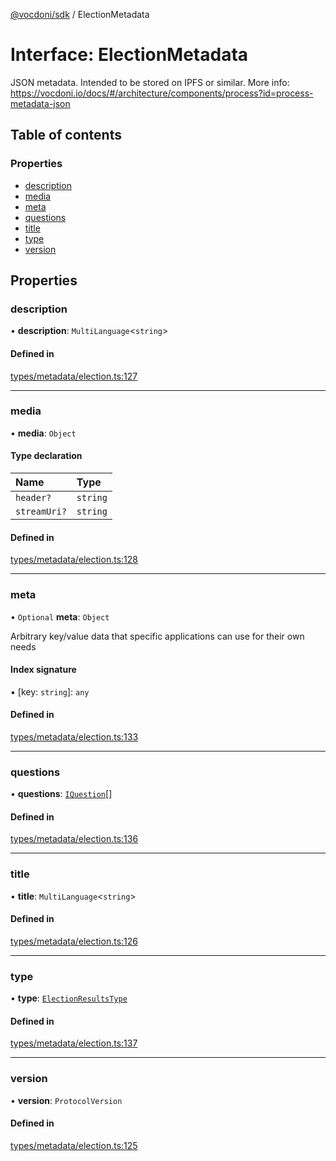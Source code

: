 [@vocdoni/sdk](/sdk) / ElectionMetadata

# Interface: ElectionMetadata

JSON metadata. Intended to be stored on IPFS or similar.
More info: https://vocdoni.io/docs/#/architecture/components/process?id=process-metadata-json

## Table of contents

### Properties

- [description](ElectionMetadata#description)
- [media](ElectionMetadata#media)
- [meta](ElectionMetadata#meta)
- [questions](ElectionMetadata#questions)
- [title](ElectionMetadata#title)
- [type](ElectionMetadata#type)
- [version](ElectionMetadata#version)

## Properties

### description

• **description**: `MultiLanguage`\<`string`\>

#### Defined in

[types/metadata/election.ts:127](https://github.com/vocdoni/vocdoni-sdk/blob/2ec9544f0d792289a6e591f4f269c47a23ca40a1/src/types/metadata/election.ts#L127)

___

### media

• **media**: `Object`

#### Type declaration

| Name | Type |
| :------ | :------ |
| `header?` | `string` |
| `streamUri?` | `string` |

#### Defined in

[types/metadata/election.ts:128](https://github.com/vocdoni/vocdoni-sdk/blob/2ec9544f0d792289a6e591f4f269c47a23ca40a1/src/types/metadata/election.ts#L128)

___

### meta

• `Optional` **meta**: `Object`

Arbitrary key/value data that specific applications can use for their own needs

#### Index signature

▪ [key: `string`]: `any`

#### Defined in

[types/metadata/election.ts:133](https://github.com/vocdoni/vocdoni-sdk/blob/2ec9544f0d792289a6e591f4f269c47a23ca40a1/src/types/metadata/election.ts#L133)

___

### questions

• **questions**: [`IQuestion`](IQuestion)[]

#### Defined in

[types/metadata/election.ts:136](https://github.com/vocdoni/vocdoni-sdk/blob/2ec9544f0d792289a6e591f4f269c47a23ca40a1/src/types/metadata/election.ts#L136)

___

### title

• **title**: `MultiLanguage`\<`string`\>

#### Defined in

[types/metadata/election.ts:126](https://github.com/vocdoni/vocdoni-sdk/blob/2ec9544f0d792289a6e591f4f269c47a23ca40a1/src/types/metadata/election.ts#L126)

___

### type

• **type**: [`ElectionResultsType`](../sdk-reference#electionresultstype)

#### Defined in

[types/metadata/election.ts:137](https://github.com/vocdoni/vocdoni-sdk/blob/2ec9544f0d792289a6e591f4f269c47a23ca40a1/src/types/metadata/election.ts#L137)

___

### version

• **version**: `ProtocolVersion`

#### Defined in

[types/metadata/election.ts:125](https://github.com/vocdoni/vocdoni-sdk/blob/2ec9544f0d792289a6e591f4f269c47a23ca40a1/src/types/metadata/election.ts#L125)
